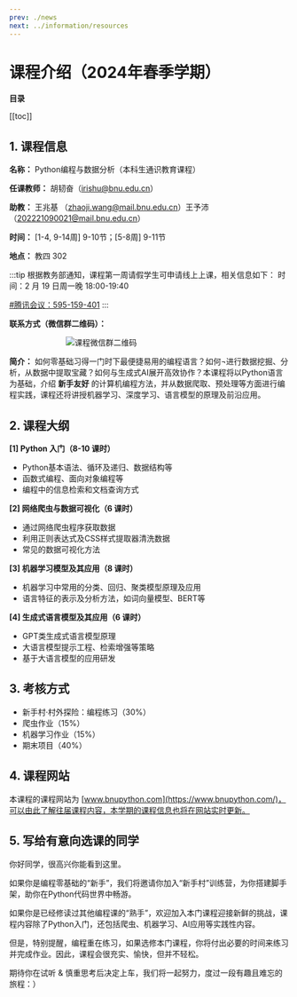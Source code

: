 ```yaml
---
prev: ./news
next: ../information/resources
---
```


# 课程介绍（2024年春季学期）

**目录**

[[toc]]

## 1. 课程信息

**名称：** Python编程与数据分析（本科生通识教育课程）

**任课教师：** 胡韧奋（[irishu@bnu.edu.cn](mailto:irishu@bnu.edu.cn)）

**助教：** 王兆基 （[zhaoji.wang@mail.bnu.edu.cn](mailto:zhaoji.wang@mail.bnu.edu.cn)）王予沛（[202221090021@mail.bnu.edu.cn](mailto:202221090021@mail.bnu.edu.cn)）

**时间：** [1-4, 9-14周] 9-10节；[5-8周] 9-11节

**地点：** 教四 302

:::tip 根据教务部通知，课程第一周请假学生可申请线上上课，相关信息如下：
时间：2 月 19 日周一晚 18:00-19:40

[#腾讯会议：595-159-401](https://meeting.tencent.com/dm/KYN3LC1pcz4i)
:::

**联系方式（微信群二维码）：**

<img src="https://res.zhaoji.ac.cn/images/202402191642720.jpg" alt="课程微信群二维码" style="margin: 0 auto; max-width: 300px; display: block;">

**简介：** 如何零基础习得一门时下最便捷易用的编程语言？如何¬进行数据挖掘、分析，从数据中提取宝藏？如何与生成式AI展开高效协作？本课程将以Python语言为基础，介绍 **新手友好** 的计算机编程方法，并从数据爬取、预处理等方面进行编程实践，课程还将讲授机器学习、深度学习、语言模型的原理及前沿应用。

## 2. 课程大纲

**[1] Python 入门（8-10 课时）**

- Python基本语法、循环及递归、数据结构等
- 函数式编程、面向对象编程等
- 编程中的信息检索和文档查询方式

**[2] 网络爬虫与数据可视化（6 课时）**

- 通过网络爬虫程序获取数据
- 利用正则表达式及CSS样式提取器清洗数据
- 常见的数据可视化方法

**[3] 机器学习模型及其应用（8 课时）**

- 机器学习中常用的分类、回归、聚类模型原理及应用
- 语言特征的表示及分析方法，如词向量模型、BERT等

**[4] 生成式语言模型及其应用（6 课时）**

- GPT类生成式语言模型原理
- 大语言模型提示工程、检索增强等策略
- 基于大语言模型的应用研发

## 3. 考核方式

- 新手村·村外探险：编程练习（30%）
- 爬虫作业（15%）
- 机器学习作业（15%）
- 期末项目（40%）

## 4. 课程网站

本课程的课程网站为 [www.bnupython.com](https://www.bnupython.com/)，可以由此了解往届课程内容，本学期的课程信息也将在网站实时更新。

## 5. 写给有意向选课的同学

你好同学，很高兴你能看到这里。

如果你是编程零基础的“新手”，我们将邀请你加入“新手村”训练营，为你搭建脚手架，助你在Python代码世界中畅游。

如果你是已经修读过其他编程课的“熟手”，欢迎加入本门课程迎接新鲜的挑战，课程内容除了Python入门，还包括爬虫、机器学习、AI应用等实践性内容。

但是，特别提醒，编程重在练习，如果选修本门课程，你将付出必要的时间来练习并完成作业。因此，课程会很充实、愉快，但并不轻松。

期待你在试听 & 慎重思考后决定上车，我们将一起努力，度过一段有趣且难忘的旅程：）
